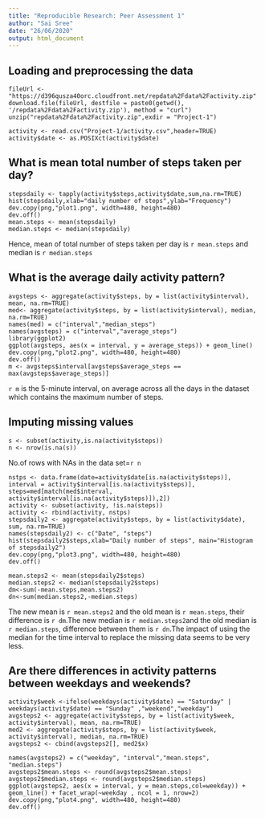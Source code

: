 ```yaml
---
title: "Reproducible Research: Peer Assessment 1"
author: "Sai Sree"
date: "26/06/2020"
output: html_document
---
```


## Loading and preprocessing the data

```{r}
fileUrl <- "https://d396qusza40orc.cloudfront.net/repdata%2Fdata%2Factivity.zip"
download.file(fileUrl, destfile = paste0(getwd(), '/repdata%2Fdata%2Factivity.zip'), method = "curl")
unzip("repdata%2Fdata%2Factivity.zip",exdir = "Project-1")
```
```{r, echo=TRUE}
activity <- read.csv("Project-1/activity.csv",header=TRUE)
activity$date <- as.POSIXct(activity$date)
```
## What is mean total number of steps taken per day?  
```{r, echo=TRUE}
stepsdaily <- tapply(activity$steps,activity$date,sum,na.rm=TRUE)
hist(stepsdaily,xlab="daily number of steps",ylab="Frequency")
dev.copy(png,"plot1.png", width=480, height=480)
dev.off()
mean.steps <- mean(stepsdaily)
median.steps <- median(stepsdaily)
```
Hence, mean of total number of steps taken per day is `r mean.steps`
and median is `r median.steps`
## What is the average daily activity pattern?  
```{r, echo=TRUE}
avgsteps <- aggregate(activity$steps, by = list(activity$interval), mean, na.rm=TRUE)
med<- aggregate(activity$steps, by = list(activity$interval), median, na.rm=TRUE)
names(med) = c("interval","median_steps")
names(avgsteps) = c("interval","average_steps")
library(ggplot2)
ggplot(avgsteps, aes(x = interval, y = average_steps)) + geom_line()
dev.copy(png,"plot2.png", width=480, height=480)
dev.off()
m <- avgsteps$interval[avgsteps$average_steps == max(avgsteps$average_steps)]
```
`r m` is the 5-minute interval, on average across all the days in the dataset which contains the maximum number of steps.

## Imputing missing values    
```{r, echo=TRUE}
s <- subset(activity,is.na(activity$steps))
n <- nrow(is.na(s))
```
No.of rows with NAs in the data set=`r n`
```{r, echo=TRUE}
nstps <- data.frame(date=activity$date[is.na(activity$steps)], interval = activity$interval[is.na(activity$steps)], steps=med[match(med$interval, activity$interval[is.na(activity$steps)]),2])
activity <- subset(activity, !is.na(steps))
activity <- rbind(activity, nstps)
stepsdaily2 <- aggregate(activity$steps, by = list(activity$date), sum, na.rm=TRUE)
names(stepsdaily2) <- c("Date", "steps")
hist(stepsdaily2$steps,xlab="Daily number of steps", main="Histogram of stepsdaily2")
dev.copy(png,"plot3.png", width=480, height=480)
dev.off()
```
```{r, echo=TRUE}
mean.steps2 <- mean(stepsdaily2$steps)
median.steps2 <- median(stepsdaily2$steps)
dm<-sum(-mean.steps,mean.steps2)
dn<-sum(median.steps2,-median.steps)
```
The new mean is `r mean.steps2` and the old mean is `r mean.steps`, their difference is `r dm`.The new median is `r median.steps2`and the old median is `r median.steps`, difference between them is `r dn`.The impact of using the median for the time interval to replace the missing data seems to be very less.

## Are there differences in activity patterns between weekdays and weekends?
```{r, echo=TRUE}
activity$week <-ifelse(weekdays(activity$date) == "Saturday" | weekdays(activity$date) == "Sunday" ,"weekend","weekday")
avgsteps2 <- aggregate(activity$steps, by = list(activity$week, activity$interval), mean, na.rm=TRUE)
med2 <- aggregate(activity$steps, by = list(activity$week, activity$interval), median, na.rm=TRUE)
avgsteps2 <- cbind(avgsteps2[], med2$x)

names(avgsteps2) = c("weekday", "interval","mean.steps", "median.steps")
avgsteps2$mean.steps <- round(avgsteps2$mean.steps)
avgsteps2$median.steps <- round(avgsteps2$median.steps)
ggplot(avgsteps2, aes(x = interval, y = mean.steps,col=weekday)) + geom_line() + facet_wrap(~weekday , ncol = 1, nrow=2)
dev.copy(png,"plot4.png", width=480, height=480)
dev.off()
```



